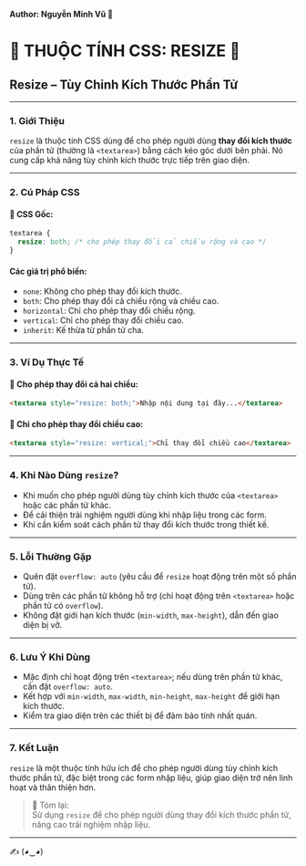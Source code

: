 **Author: Nguyễn Minh Vũ 🌟**

# 🌈 THUỘC TÍNH CSS: RESIZE 🌈

## Resize – Tùy Chỉnh Kích Thước Phần Tử

---

### 1. **Giới Thiệu**

`resize` là thuộc tính CSS dùng để cho phép người dùng **thay đổi kích thước** của phần tử (thường là `<textarea>`) bằng cách kéo góc dưới bên phải. Nó cung cấp khả năng tùy chỉnh kích thước trực tiếp trên giao diện.

---

### 2. **Cú Pháp CSS**

#### 📌 CSS Gốc:

```css
textarea {
  resize: both; /* cho phép thay đổi cả chiều rộng và cao */
}
```

#### Các giá trị phổ biến:
- `none`: Không cho phép thay đổi kích thước.
- `both`: Cho phép thay đổi cả chiều rộng và chiều cao.
- `horizontal`: Chỉ cho phép thay đổi chiều rộng.
- `vertical`: Chỉ cho phép thay đổi chiều cao.
- `inherit`: Kế thừa từ phần tử cha.

---

### 3. **Ví Dụ Thực Tế**

#### 🔹 Cho phép thay đổi cả hai chiều:

```html
<textarea style="resize: both;">Nhập nội dung tại đây...</textarea>
```

#### 🔹 Chỉ cho phép thay đổi chiều cao:

```html
<textarea style="resize: vertical;">Chỉ thay đổi chiều cao</textarea>
```

---

### 4. **Khi Nào Dùng `resize`?**

- Khi muốn cho phép người dùng tùy chỉnh kích thước của `<textarea>` hoặc các phần tử khác.
- Để cải thiện trải nghiệm người dùng khi nhập liệu trong các form.
- Khi cần kiểm soát cách phần tử thay đổi kích thước trong thiết kế.

---

### 5. **Lỗi Thường Gặp**

- Quên đặt `overflow: auto` (yêu cầu để `resize` hoạt động trên một số phần tử).
- Dùng trên các phần tử không hỗ trợ (chỉ hoạt động trên `<textarea>` hoặc phần tử có `overflow`).
- Không đặt giới hạn kích thước (`min-width`, `max-height`), dẫn đến giao diện bị vỡ.

---

### 6. **Lưu Ý Khi Dùng**

- Mặc định chỉ hoạt động trên `<textarea>`; nếu dùng trên phần tử khác, cần đặt `overflow: auto`.
- Kết hợp với `min-width`, `max-width`, `min-height`, `max-height` để giới hạn kích thước.
- Kiểm tra giao diện trên các thiết bị để đảm bảo tính nhất quán.

---

### 7. **Kết Luận**

`resize` là một thuộc tính hữu ích để cho phép người dùng tùy chỉnh kích thước phần tử, đặc biệt trong các form nhập liệu, giúp giao diện trở nên linh hoạt và thân thiện hơn.

> 📝 Tóm lại:  
> Sử dụng `resize` để cho phép người dùng thay đổi kích thước phần tử, nâng cao trải nghiệm nhập liệu.

---

✍️ (◕‿◕)